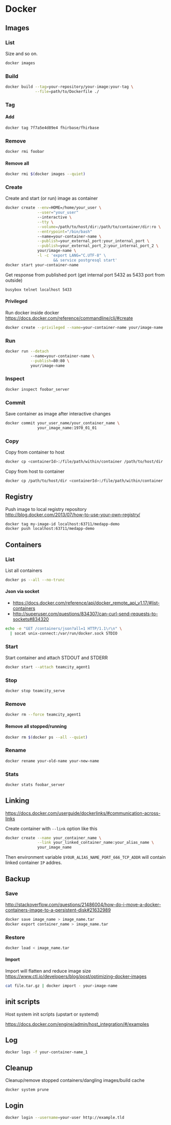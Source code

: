 # Docker

## Images

### List

Size and so on.

```sh
docker images
```

### Build

```sh
docker build --tag=your-repository/your-image:your-tag \
             --file=path/to/Dockerfile ./
```

### Tag

#### Add

```sh
docker tag 7f7a5e4d89e4 fhirbase/fhirbase
```

### Remove

```sh
docker rmi foobar
```

#### Remove all

```sh
docker rmi $(docker images --quiet)
```

### Create

Create and start (or run) image as container

```sh
docker create --env=HOME=/home/your_user \
              --user="your_user"
              --interactive \
              --tty \
              --volume=/path/to/host/dir:/path/to/container/dir:ro \
              --entrypoint="/bin/bash"
              --name=your-container-name \
              --publish=your_external_port:your_internal_port \
              --publish=your_external_port_2:your_internal_port_2 \
              your/image-name \
              -l -c 'export LANG="C.UTF-8" \
                     && service postgresql start'
docker start your-container-name
```

Get response from published port (get internal port 5432 as 5433 port
from outside)

```sh
busybox telnet localhost 5433
```

#### Privileged

Run docker inside docker
<https://docs.docker.com/reference/commandline/cli/#create>

```sh
docker create --privileged --name=your-container-name your/image-name
```

### Run

```sh
docker run --detach
           --name=your-container-name \
           --publish=80:80 \
           your/image-name
```

### Inspect

```sh
docker inspect foobar_server
```

### Commit

Save container as image after interactive changes

```sh
docker commit your_user_name/your_container_name \
              your_image_name:1970_01_01
```

### Copy

Copy from container to host

```sh
docker cp <containerId>:/file/path/within/container /path/to/host/dir
```

Copy from host to container

```sh
docker cp /path/to/host/dir <containerId>:/file/path/within/container
```

## Registry

Push image to local registry repository  
<http://blog.docker.com/2013/07/how-to-use-your-own-registry/>

```sh
docker tag my-image-id localhost:63711/medapp-demo
docker push localhost:63711/medapp-demo
```

## Containers

### List

List all containers

```sh
docker ps --all --no-trunc
```

#### Json via socket

* <https://docs.docker.com/reference/api/docker_remote_api_v1.17/#list-containers>
* <http://superuser.com/questions/834307/can-curl-send-requests-to-sockets#834320>

```sh
echo -e "GET /containers/json?all=1 HTTP/1.1\r\n" \
  | socat unix-connect:/var/run/docker.sock STDIO
```

### Start

Start container and attach STDOUT and STDERR

```sh
docker start --attach teamcity_agent1
```

### Stop

```sh
docker stop teamcity_serve
```

### Remove

```sh
docker rm --force teamcity_agent1
```

#### Remove all stopped/running

```sh
docker rm $(docker ps --all --quiet)
```

### Rename

```sh
docker rename your-old-name your-new-name
```

### Stats

```sh
docker stats foobar_server
```

## Linking

<https://docs.docker.com/userguide/dockerlinks/#communication-across-links>

Create container with `--link` option like this

```sh
docker create --name your_container_name \
              --link your_linked_container_name:your_alias_name \
              your_image_name
```

Then environment variable `$YOUR_ALIAS_NAME_PORT_666_TCP_ADDR`
will contain linked container `IP` addres.

## Backup

### Save

<http://stackoverflow.com/questions/21486004/how-do-i-move-a-docker-containers-image-to-a-persistent-disk#21632989>

```sh
docker save image_name > image_name.tar
docker export container_name > image_name.tar
```

### Restore

```sh
docker load < image_name.tar
```

#### Import

Import will flatten and reduce image size
<https://www.ctl.io/developers/blog/post/optimizing-docker-images>

```sh
cat file.tar.gz | docker import - your-image-name
```

## init scripts

Host system init scripts (upstart or systemd)

<https://docs.docker.com/engine/admin/host_integration/#/examples>

## Log

```sh
docker logs -f your-container-name_1
```

## Cleanup

Cleanup/remove stopped containers/dangling images/build cache

```sh
docker system prune
```

## Login

```sh
docker login --username=your-user http://example.tld
```
